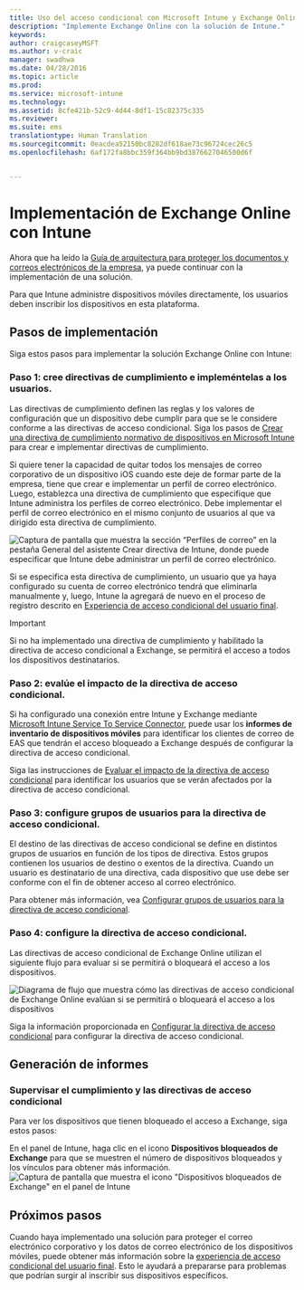 ```yaml
---
title: Uso del acceso condicional con Microsoft Intune y Exchange Online
description: "Implemente Exchange Online con la solución de Intune."
keywords: 
author: craigcaseyMSFT
ms.author: v-craic
manager: swadhwa
ms.date: 04/28/2016
ms.topic: article
ms.prod: 
ms.service: microsoft-intune
ms.technology: 
ms.assetid: 8cfe421b-52c9-4d44-8df1-15c82375c335
ms.reviewer: 
ms.suite: ems
translationtype: Human Translation
ms.sourcegitcommit: 0eacdea52150bc8282df618ae73c96724cec26c5
ms.openlocfilehash: 6af172fa8bbc359f364bb9bd3876627046500d6f


---
```


# Implementación de Exchange Online con Intune

Ahora que ha leído la [Guía de arquitectura para proteger los documentos y correos electrónicos de la empresa](architecture-guidance-for-protecting-company-email-and-documents.md), ya puede continuar con la implementación de una solución.

Para que Intune administre dispositivos móviles directamente, los usuarios deben inscribir los dispositivos en esta plataforma.

## Pasos de implementación
Siga estos pasos para implementar la solución Exchange Online con Intune:

### Paso 1: cree directivas de cumplimiento e impleméntelas a los usuarios.
Las directivas de cumplimiento definen las reglas y los valores de configuración que un dispositivo debe cumplir para que se le considere conforme a las directivas de acceso condicional. Siga los pasos de [Crear una directiva de cumplimiento normativo de dispositivos en Microsoft Intune](/intune/deploy-use/create-a-device-compliance-policy-in-microsoft-intune) para crear e implementar directivas de cumplimiento.

Si quiere tener la capacidad de quitar todos los mensajes de correo corporativo de un dispositivo iOS cuando este deje de formar parte de la empresa, tiene que crear e implementar un perfil de correo electrónico. Luego, establezca una directiva de cumplimiento que especifique que Intune administra los perfiles de correo electrónico. Debe implementar el perfil de correo electrónico en el mismo conjunto de usuarios al que va dirigido esta directiva de cumplimiento.

![Captura de pantalla que muestra la sección “Perfiles de correo” en la pestaña General del asistente Crear directiva de Intune, donde puede especificar que Intune debe administrar un perfil de correo electrónico.](./media/ProtectEmail/intune-create-policy-email-profile.PNG)

Si se especifica esta directiva de cumplimiento, un usuario que ya haya configurado su cuenta de correo electrónico tendrá que eliminarla manualmente y, luego, Intune la agregará de nuevo en el proceso de registro descrito en [Experiencia de acceso condicional del usuario final](end-user-experience-conditional-access.md).

> [!IMPORTANT]
> Si no ha implementado una directiva de cumplimiento y habilitado la directiva de acceso condicional a Exchange, se permitirá el acceso a todos los dispositivos destinatarios.

### Paso 2: evalúe el impacto de la directiva de acceso condicional.
Si ha configurado una conexión entre Intune y Exchange mediante [Microsoft Intune Service To Service Connector](/intune/deploy-use/intune-service-to-service-exchange-connector), puede usar los **informes de inventario de dispositivos móviles** para identificar los clientes de correo de EAS que tendrán el acceso bloqueado a Exchange después de configurar la directiva de acceso condicional.

Siga las instrucciones de [Evaluar el impacto de la directiva de acceso condicional](/intune/deploy-use/restrict-access-to-exchange-online-with-microsoft-intune#configure-conditional-access) para identificar los usuarios que se verán afectados por la directiva de acceso condicional.

### Paso 3: configure grupos de usuarios para la directiva de acceso condicional.
El destino de las directivas de acceso condicional se define en distintos grupos de usuarios en función de los tipos de directiva. Estos grupos contienen los usuarios de destino o exentos de la directiva. Cuando un usuario es destinatario de una directiva, cada dispositivo que use debe ser conforme con el fin de obtener acceso al correo electrónico.

Para obtener más información, vea [Configurar grupos de usuarios para la directiva de acceso condicional](/intune/deploy-use/restrict-access-to-exchange-online-with-microsoft-intune#configure-conditional-access).

### Paso 4: configure la directiva de acceso condicional.
Las directivas de acceso condicional de Exchange Online utilizan el siguiente flujo para evaluar si se permitirá o bloqueará el acceso a los dispositivos.

![Diagrama de flujo que muestra cómo las directivas de acceso condicional de Exchange Online evalúan si se permitirá o bloqueará el acceso a los dispositivos](./media/ProtectEmail/conditional-access-8-1.png)

Siga la información proporcionada en [Configurar la directiva de acceso condicional](/intune/deploy-use/restrict-access-to-exchange-online-with-microsoft-intune#configure-conditional-access) para configurar la directiva de acceso condicional.



## Generación de informes

### Supervisar el cumplimiento y las directivas de acceso condicional
Para ver los dispositivos que tienen bloqueado el acceso a Exchange, siga estos pasos:

En el panel de Intune, haga clic en el icono **Dispositivos bloqueados de Exchange** para que se muestren el número de dispositivos bloqueados y los vínculos para obtener más información.
![Captura de pantalla que muestra el icono "Dispositivos bloqueados de Exchange" en el panel de Intune](./media/ProtectEmail/intune-sa-6blocked-devices.PNG)



## Próximos pasos
Cuando haya implementado una solución para proteger el correo electrónico corporativo y los datos de correo electrónico de los dispositivos móviles, puede obtener más información sobre la [experiencia de acceso condicional del usuario final](end-user-experience-conditional-access.md). Esto le ayudará a prepararse para problemas que podrían surgir al inscribir sus dispositivos específicos.



<!--HONumber=Nov16_HO2-->


